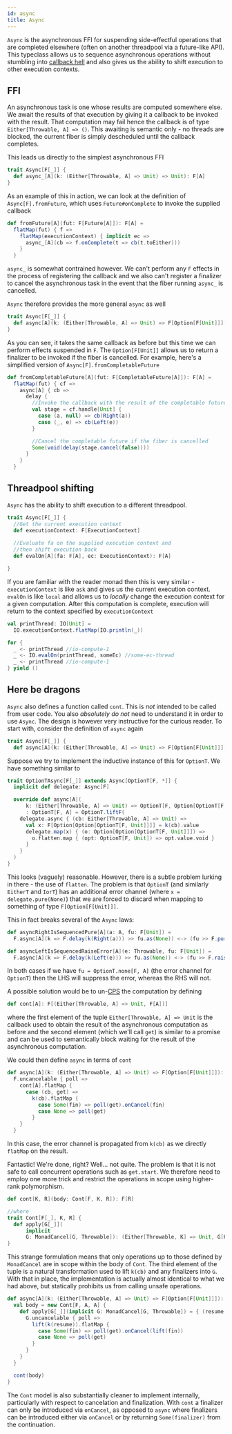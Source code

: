 ```yaml
---
id: async
title: Async
---
```


`Async` is the asynchronous FFI for suspending side-effectful operations that
are completed elsewhere (often on another threadpool via a future-like API).
This typeclass allows us to sequence asynchronous operations without stumbling
into [callback hell](http://callbackhell.com/) and also gives us the ability to
shift execution to other execution contexts.

## FFI

An asynchronous task is one whose results are computed somewhere else. We await
the results of that execution by giving it a callback to be invoked with the
result. That computation may fail hence the callback is of type
`Either[Throwable, A] => ()`. This awaiting  is semantic only - no threads are
blocked, the current fiber is simply descheduled until the callback completes.

This leads us directly to the simplest asynchronous FFI
```scala
trait Async[F[_]] {
  def async_[A](k: (Either[Throwable, A] => Unit) => Unit): F[A]
}
```

As an example of this in action, we can look at the definition of `Async[F].fromFuture`,
which uses `Future#onComplete` to invoke the supplied callback
```scala
def fromFuture[A](fut: F[Future[A]]): F[A] =
  flatMap(fut) { f =>
    flatMap(executionContext) { implicit ec =>
      async_[A](cb => f.onComplete(t => cb(t.toEither)))
    }
  }
```

`async_` is somewhat contrained however. We can't perform any `F` effects
in the process of registering the callback and we also can't register
a finalizer to cancel the asynchronous task in the event that the fiber
running `async_` is cancelled.

`Async` therefore provides the more general `async` as well
```scala
trait Async[F[_]] {
  def async[A](k: (Either[Throwable, A] => Unit) => F[Option[F[Unit]]]): F[A] = {
}
```

As you can see, it takes the same callback as before but this time we can
perform effects suspended in `F`. The `Option[F[Unit]]` allows us to
return a finalizer to be invoked if the fiber is cancelled. For example, here's
a simplified version of `Async[F].fromCompletableFuture`

```scala
def fromCompletableFuture[A](fut: F[CompletableFuture[A]]): F[A] =
  flatMap(fut) { cf =>
    async[A] { cb =>
      delay {
        //Invoke the callback with the result of the completable future
        val stage = cf.handle[Unit] {
          case (a, null) => cb(Right(a))
          case (_, e) => cb(Left(e))
        }

        //Cancel the completable future if the fiber is cancelled
        Some(void(delay(stage.cancel(false))))
      }
    }
  }
```

## Threadpool shifting

`Async` has the ability to shift execution to a different threadpool.

```scala
trait Async[F[_]] {
  //Get the current execution context
  def executionContext: F[ExecutionContext]
  
  //Evaluate fa on the supplied execution context and
  //then shift execution back
  def evalOn[A](fa: F[A], ec: ExecutionContext): F[A]

}
```

If you are familiar with the reader monad then this is very similar - 
`executionContext` is like `ask` and gives us the current execution context.
`evalOn` is like `local` and allows us to _locally_ change the execution
context for a given computation. After this computation is complete,
execution will return to the context specified by `executionContext`

```scala
val printThread: IO[Unit] =
  IO.executionContext.flatMap(IO.println(_))

for {
  _ <- printThread //io-compute-1
  _ <- IO.evalOn(printThread, someEc) //some-ec-thread
  _ <- printThread //io-compute-1
} yield ()
```

## Here be dragons

`Async` also defines a function called `cont`. This is _not_ intended to be
called from user code. You also _absolutely do not_ need to understand it in
order to use `Async`. The design is however very instructive for the curious
reader. To start with, consider the definition of `async` again

```scala
trait Async[F[_]] {
  def async[A](k: (Either[Throwable, A] => Unit) => F[Option[F[Unit]]]): F[A]
```

Suppose we try to implement the inductive instance of this for `OptionT`. We
have something similar to

```scala
trait OptionTAsync[F[_]] extends Async[OptionT[F, *]] {
  implicit def delegate: Async[F]

  override def async[A](
      k: (Either[Throwable, A] => Unit) => OptionT[F, Option[OptionT[F, Unit]]])
      : OptionT[F, A] = OptionT.liftF(
    delegate.async { (cb: Either[Throwable, A] => Unit) =>
      val x: F[Option[Option[OptionT[F, Unit]]]] = k(cb).value
      delegate.map(x) { (o: Option[Option[OptionT[F, Unit]]]) =>
        o.flatten.map { (opt: OptionT[F, Unit]) => opt.value.void }
      }
    }
  )
}
```

This looks (vaguely) reasonable. However, there is a subtle problem lurking in
there -  the use of `flatten`. The problem is that `OptionT` (and similarly
`EitherT` and `IorT`) has an additional error channel (where `x = 
delegate.pure(None)`) that we are forced to discard when mapping to something
of type `F[Option[F[Unit]]]`.

This in fact breaks several of the `Async` laws:

```scala
def asyncRightIsSequencedPure[A](a: A, fu: F[Unit]) =
  F.async[A](k => F.delay(k(Right(a))) >> fu.as(None)) <-> (fu >> F.pure(a))

def asyncLeftIsSequencedRaiseError[A](e: Throwable, fu: F[Unit]) =
  F.async[A](k => F.delay(k(Left(e))) >> fu.as(None)) <-> (fu >> F.raiseError(e))
```

In both cases if we have `fu = OptionT.none[F, A]` (the error channel for `OptionT`) then
the LHS will suppress the error, whereas the RHS will not.

A possible solution would be to
un-[CPS](https://en.wikipedia.org/wiki/Continuation-passing_style) the
computation by defining

```scala
def cont[A]: F[(Either[Throwable, A] => Unit, F[A])]
```

where the first element of the tuple `Either[Throwable, A] => Unit` is the
callback used to obtain the result of the asynchronous computation as before and
the second element (which we'll call `get`) is similar to a promise and can be
used to semantically block waiting for the result of the asynchronous
computation.

We could then define `async` in terms of `cont`

```scala
def async[A](k: (Either[Throwable, A] => Unit) => F[Option[F[Unit]]]): F[A] =
  F.uncancelable { poll =>
    cont[A].flatMap {
      case (cb, get) =>
        k(cb).flatMap {
          case Some(fin) => poll(get).onCancel(fin)
          case None => poll(get)
        }
    }
  }
```

In this case, the error channel is propagated from `k(cb)` as we directly `flatMap`
on the result.

Fantastic! We're done, right? Well... not quite. The problem is that it is not safe
to call concurrent operations such as `get.start`. We therefore need to employ
one more trick and restrict the operations in scope using higher-rank polymorphism.

```scala
def cont[K, R](body: Cont[F, K, R]): F[R]

//where
trait Cont[F[_], K, R] {
  def apply[G[_]](
      implicit
      G: MonadCancel[G, Throwable]): (Either[Throwable, K] => Unit, G[K], F ~> G) => G[R]
}
```

This strange formulation means that only operations up to those defined by
`MonadCancel` are in scope within the body of `Cont`. The third element of the
tuple is a natural transformation used to lift `k(cb)` and any finalizers into
`G`. With that in place, the implementation is actually almost identical to what we
had above, but statically prohibits us from calling unsafe operations.

```scala
def async[A](k: (Either[Throwable, A] => Unit) => F[Option[F[Unit]]]): F[A] = {
  val body = new Cont[F, A, A] {
    def apply[G[_]](implicit G: MonadCancel[G, Throwable]) = { (resume, get, lift) =>
      G.uncancelable { poll =>
        lift(k(resume)).flatMap {
          case Some(fin) => poll(get).onCancel(lift(fin))
          case None => poll(get)
        }
      }
    }
  }

  cont(body)
}
```

The `Cont` model is also substantially cleaner to implement internally,
particularly with respect to cancelation and finalization. With `cont` a
finalizer can only be introduced via `onCancel`, as opposed to `async` where
finalizers can be introduced either via `onCancel` or by returning
`Some(finalizer)` from the continuation.
